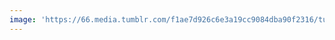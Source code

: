 ```yaml
---
image: 'https://66.media.tumblr.com/f1ae7d926c6e3a19cc9084dba90f2316/tumblr_pwr6tnZ5Lw1tbdx3so1_1280.jpg'
---
```

